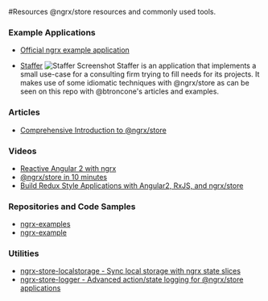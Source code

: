 #Resources
@ngrx/store resources and commonly used tools.

### Example Applications
* [Official ngrx example application](https://github.com/ngrx/example-app)

* [Staffer](https://github.com/sapientglobalmarkets/staffer/tree/master/staffer-ng2-ngrxstore)
![Staffer Screenshot](https://github.com/sapientglobalmarkets/staffer/blob/master/assets/screen-shot.png)
Staffer is an application that implements a small use-case for a consulting firm trying to fill
needs for its projects. It makes use of some idiomatic techniques with @ngrx/store as can be
seen on this repo with @btroncone's articles and examples.

### Articles
* [Comprehensive Introduction to @ngrx/store](https://gist.github.com/btroncone/a6e4347326749f938510)

### Videos
* [Reactive Angular 2 with ngrx](https://youtu.be/mhA7zZ23Odw)
* [@ngrx/store in 10 minutes](https://egghead.io/lessons/angular-2-ngrx-store-in-10-minutes)
* [Build Redux Style Applications with Angular2, RxJS, and ngrx/store](https://egghead.io/series/building-a-time-machine-with-angular-2-and-rxjs)

### Repositories and Code Samples
* [ngrx-examples](https://github.com/btroncone/ngrx-examples)
* [ngrx-example](https://github.com/fxck/ngrx-example)

### Utilities
* [ngrx-store-localstorage - Sync local storage with ngrx state slices](https://github.com/btroncone/ngrx-store-localstorage)
* [ngrx-store-logger - Advanced action/state logging for @ngrx/store applications](https://github.com/btroncone/ngrx-store-logger)